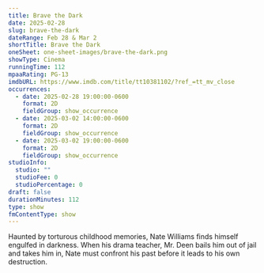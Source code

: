 ```yaml
---
title: Brave the Dark
date: 2025-02-28
slug: brave-the-dark
dateRange: Feb 28 & Mar 2
shortTitle: Brave the Dark
oneSheet: one-sheet-images/brave-the-dark.png
showType: Cinema
runningTime: 112
mpaaRating: PG-13
imdbURL: https://www.imdb.com/title/tt10381102/?ref_=tt_mv_close
occurrences:
  - date: 2025-02-28 19:00:00-0600
    format: 2D
    fieldGroup: show_occurrence
  - date: 2025-03-02 14:00:00-0600
    format: 2D
    fieldGroup: show_occurrence
  - date: 2025-03-02 19:00:00-0600
    format: 2D
    fieldGroup: show_occurrence
studioInfo:
  studio: ""
  studioFee: 0
  studioPercentage: 0
draft: false
durationMinutes: 112
type: show
fmContentType: show
---
```

Haunted by torturous childhood memories, Nate Williams finds himself engulfed in darkness. When his drama teacher, Mr. Deen bails him out of jail and takes him in, Nate must confront his past before it leads to his own destruction.
